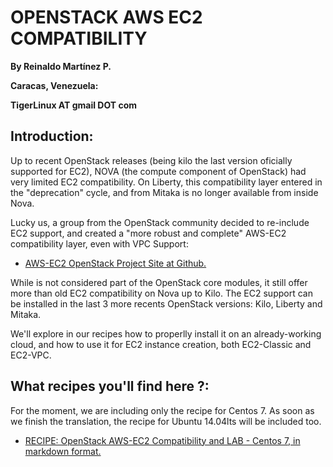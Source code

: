 # OPENSTACK AWS EC2 COMPATIBILITY

**By Reinaldo Martínez P.**

**Caracas, Venezuela:**

**TigerLinux AT gmail DOT com**


## Introduction:

Up to recent OpenStack releases (being kilo the last version oficially supported for EC2), NOVA (the compute component of OpenStack) had very limited EC2 compatibility. On Liberty, this compatibility layer entered in the "deprecation" cycle, and from Mitaka is no longer available from inside Nova.

Lucky us, a group from the OpenStack community decided to re-include EC2 support, and created a "more robust and complete" AWS-EC2 compatibility layer, even with VPC Support:

* [AWS-EC2 OpenStack Project Site at Github.](https://github.com/openstack/ec2-api)

While is not considered part of the OpenStack core modules, it still offer more than old EC2 compatibility on Nova up to Kilo. The EC2 support can be installed in the last 3 more recents OpenStack versions: Kilo, Liberty and Mitaka.

We'll explore in our recipes how to properlly install it on an already-working cloud, and how to use it for EC2 instance creation, both EC2-Classic and EC2-VPC.


## What recipes you'll find here ?:

For the moment, we are including only the recipe for Centos 7. As soon as we finish the translation, the recipe for Ubuntu 14.04lts will be included too.

* [RECIPE: OpenStack AWS-EC2 Compatibility and LAB - Centos 7, in markdown format.](https://github.com/tigerlinux/tigerlinux.github.io/blob/master/recipes/openstack/openstack-aws-ec2-compatibility/RECIPE-aws-ec2-openstack-compat-lab.md "OpenStack AWS-EC2 Compat - Centos 7")
